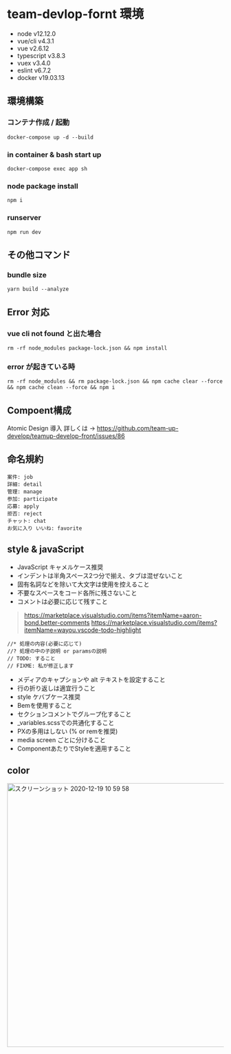 # team-devlop-fornt 環境
- node v12.12.0
- vue/cli v4.3.1
- vue v2.6.12 
- typescript v3.8.3 
- vuex v3.4.0
- eslint v6.7.2
- docker v19.03.13

## 環境構築
### コンテナ作成 / 起動
```
docker-compose up -d --build
```

### in container & bash start up
```
docker-compose exec app sh
```

### node package install
```
npm i
```

### runserver
```
npm run dev
```

## その他コマンド
### bundle size 

```
yarn build --analyze
```
## Error 対応
### vue cli not found と出た場合
```
rm -rf node_modules package-lock.json && npm install
```

### error が起きている時
```
rm -rf node_modules && rm package-lock.json && npm cache clear --force && npm cache clean --force && npm i
```

## Compoent構成
Atomic Design 導入 
詳しくは → https://github.com/team-up-develop/teamup-develop-front/issues/86

## 命名規約
```
案件: job
詳細: detail
管理: manage
参加: participate
応募: apply
拒否: reject
チャット: chat
お気に入り いいね: favorite

```

## style & javaScript
- JavaScript キャメルケース推奨
- インデントは半角スペース2つ分で揃え、タブは混ぜないこと
- 固有名詞などを除いて大文字は使用を控えること
- 不要なスペースをコード各所に残さないこと
- コメントは必要に応じて残すこと
> https://marketplace.visualstudio.com/items?itemName=aaron-bond.better-comments
> https://marketplace.visualstudio.com/items?itemName=wayou.vscode-todo-highlight
```
//* 処理の内容(必要に応じて)
//? 処理の中の子説明 or paramsの説明
// TODO: すること
// FIXME: 私が修正します
```

- メディアのキャプションや alt テキストを設定すること
- 行の折り返しは適宜行うこと
- style ケバブケース推奨
- Bemを使用すること
- セクションコメントでグループ化すること
- _variables.scssでの共通化すること
- PXの多用はしない (% or remを推奨)
- media screen ごとに分けること
- ComponentあたりでStyleを適用すること

## color
<img width="612" alt="スクリーンショット 2020-12-19 10 59 58" src="https://user-images.githubusercontent.com/56709557/102679879-7673e880-41f6-11eb-8889-27143779a070.png">
